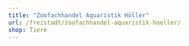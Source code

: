 ```yaml
---
title: "Zoofachhandel Aquaristik Höller"
url: /freistadt/zoofachhandel-aquaristik-hoeller/
shop: Tiere
---
```

